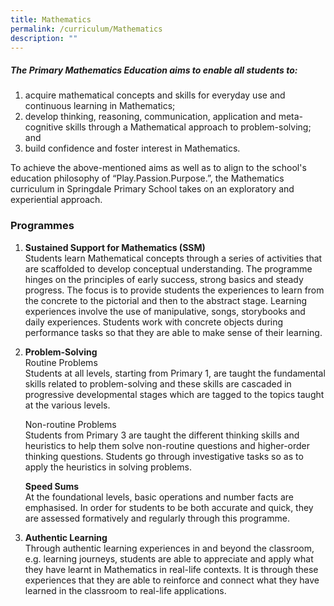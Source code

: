 ```yaml
---
title: Mathematics
permalink: /curriculum/Mathematics
description: ""
---
```

##### The Primary Mathematics Education aims to enable all students to:

1.  acquire mathematical concepts and skills for everyday use and continuous learning in Mathematics;
2.  develop thinking, reasoning, communication, application and meta-cognitive skills through a Mathematical approach to problem-solving; and
3.  build confidence and foster interest in Mathematics.

To achieve the above-mentioned aims as well as to align to the school's education philosophy of “Play.Passion.Purpose.”, the Mathematics curriculum in Springdale Primary School takes on an exploratory and experiential approach.  
  

### **Programmes**

1.  **Sustained Support for Mathematics (SSM)**  
    Students learn Mathematical concepts through a series of activities that are scaffolded to develop conceptual understanding. The programme hinges on the principles of early success, strong basics and steady progress. The focus is to provide students the experiences to learn from the concrete to the pictorial and then to the abstract stage. Learning experiences involve the use of manipulative, songs, storybooks and daily experiences. Students work with concrete objects during performance tasks so that they are able to make sense of their learning.  
      
    
2.  **Problem-Solving**  
    Routine Problems  
    Students at all levels, starting from Primary 1, are taught the fundamental skills related to problem-solving and these skills are cascaded in progressive developmental stages which are tagged to the topics taught at the various levels.   
      
    Non-routine Problems  
    Students from Primary 3 are taught the different thinking skills and heuristics to help them solve non-routine questions and higher-order thinking questions. Students go through investigative tasks so as to apply the heuristics in solving problems.   
      
    **Speed Sums**  
    At the foundational levels, basic operations and number facts are emphasised. In order for students to be both accurate and quick, they are assessed formatively and regularly through this programme.  
      
    
3.  **Authentic Learning**  
    Through authentic learning experiences in and beyond the classroom, e.g. learning journeys, students are able to appreciate and apply what they have learnt in Mathematics in real-life contexts. It is through these experiences that they are able to reinforce and connect what they have learned in the classroom to real-life applications.